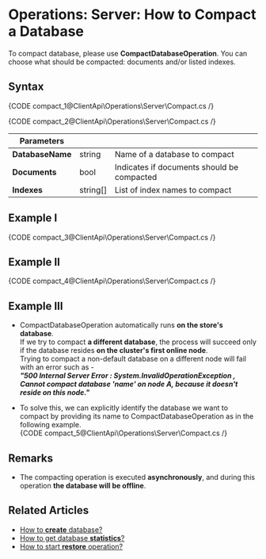 # Operations: Server: How to Compact a Database

To compact database, please use **CompactDatabaseOperation**. You can choose what should be compacted: documents and/or listed indexes.

## Syntax

{CODE compact_1@ClientApi\Operations\Server\Compact.cs /}

{CODE compact_2@ClientApi\Operations\Server\Compact.cs /}

| Parameters | | |
| ------------- | ------------- | ----- |
| **DatabaseName** | string | Name of a database to compact |
| **Documents** | bool | Indicates if documents should be compacted |
| **Indexes** | string[] | List of index names to compact |

## Example I

{CODE compact_3@ClientApi\Operations\Server\Compact.cs /}


## Example II

{CODE compact_4@ClientApi\Operations\Server\Compact.cs /}


## Example III

* CompactDatabaseOperation automatically runs **on the store's database**.  
  If we try to compact **a different database**, the process will succeed only if the database 
  resides **on the cluster's first online node**.  
  Trying to compact a non-default database on a different node will fail with an error such as -  
  **_"500 Internal Server Error : 
  System.InvalidOperationException , 
  Cannot compact database 'name' on node A, because it doesn't reside on this node."_**  
  
* To solve this, we can explicitly identify the database we want to compact by providing 
  its name to CompactDatabaseOperation as in the following example.  
  {CODE compact_5@ClientApi\Operations\Server\Compact.cs /}

## Remarks

* The compacting operation is executed **asynchronously**, and during this operation **the database will be offline**.

## Related Articles

- [How to **create** database?](../../../client-api/operations/server-wide/create-database) 
- [How to get database **statistics**?](../../../client-api/operations/maintenance/get-statistics)
- [How to start **restore** operation?](../../../client-api/operations/server-wide/restore-backup)

